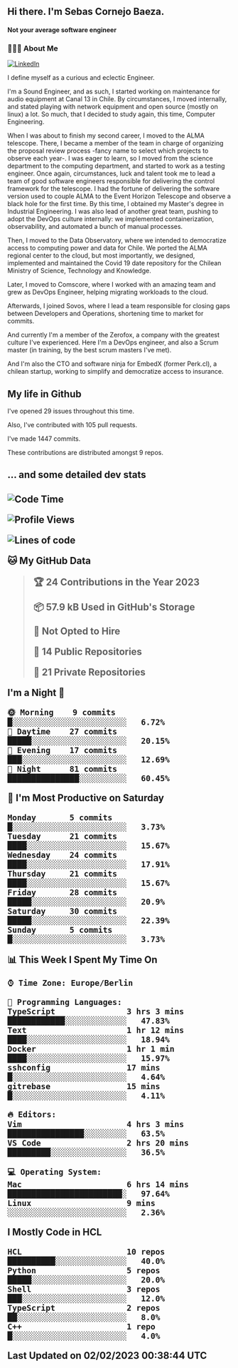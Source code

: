 <h2> Hi there.  I'm Sebas Cornejo Baeza.</h2>
<h4> Not your average software engineer</h4>
<h3> 👨🏻‍💻 About Me </h3>
<a href="http://linkedin.com/in/sebastian-cornejo-baeza/"><img alt="LinkedIn" src="https://img.shields.io/badge/Sebas%20Cornejo%20-informational?style=appveyor&logo=linkedin"></a>


I define myself as a curious and eclectic Engineer.

I'm a Sound Engineer, and as such, I started working on maintenance for audio equipment at Canal 13 in Chile.
By circumstances, I moved internally, and stated playing with network equipment and open source (mostly on linux) 
a lot. So much, that I decided to study again, this time, Computer Engineering.

When I was about to finish my second career, I moved to the ALMA telescope. There, I became a member of the team
in charge of organizing the proposal review process -fancy name to select which projects to observe each year-. 
I was eager to learn, so I moved from the science department to the computing department, and started to work as 
a testing engineer. Once again, circumstances, luck and talent took me to lead a team of good software engineers 
responsible for delivering the control framework for the telescope. I had the fortune of delivering the software
version used to couple ALMA to the Event Horizon Telescope and observe a black hole for the first time.
By this time, I obtained my Master's degree in Industrial Engineering.
I was also lead of another great team, pushing to adopt the DevOps culture internally: we implemented containerization, observability, and automated a bunch of manual processes.

Then, I moved to the Data Observatory, where we intended to democratize access to computing power
and data for Chile. We ported the ALMA regional center to the cloud, but most importantly, we designed, implemented
and maintained the Covid 19 date repository for the Chilean Ministry of Science, Technology and Knowledge.

Later, I moved to Comscore, where I worked with an amazing team and grew as DevOps Engineer, helping migrating workloads to the cloud.

Afterwards, I joined Sovos, where I lead a team responsible for closing gaps between Developers and Operations, shortening time to market for commits.

And currently I'm a member of the Zerofox, a company with the greatest culture I've experienced. Here I'm a DevOps
engineer, and also a Scrum master (in training, by the best scrum masters I've met).
 
And I'm also the CTO and software ninja for EmbedX (former Perk.cl), a chilean startup, working to simplify and democratize access to insurance.

<h2> My life in Github </h2>

I've opened 29 issues throughout this time.

Also, I've contributed with 105 pull requests.

I've made 1447 commits.

These contributions are distributed amongst 9 repos.

<h2>... and some detailed dev stats<h2>

<!--START_SECTION:waka-->
![Code Time](http://img.shields.io/badge/Code%20Time-238%20hrs%2024%20mins-blue)

![Profile Views](http://img.shields.io/badge/Profile%20Views-1-blue)

![Lines of code](https://img.shields.io/badge/From%20Hello%20World%20I%27ve%20Written-538%20Thousand%20lines%20of%20code-blue)

**🐱 My GitHub Data** 

> 🏆 24 Contributions in the Year 2023
 > 
> 📦 57.9 kB Used in GitHub's Storage 
 > 
> 🚫 Not Opted to Hire
 > 
> 📜 14 Public Repositories 
 > 
> 🔑 21 Private Repositories  
 > 
**I'm a Night 🦉** 

```text
🌞 Morning    9 commits      █░░░░░░░░░░░░░░░░░░░░░░░░   6.72% 
🌆 Daytime    27 commits     █████░░░░░░░░░░░░░░░░░░░░   20.15% 
🌃 Evening    17 commits     ███░░░░░░░░░░░░░░░░░░░░░░   12.69% 
🌙 Night      81 commits     ███████████████░░░░░░░░░░   60.45%

```
📅 **I'm Most Productive on Saturday** 

```text
Monday       5 commits      █░░░░░░░░░░░░░░░░░░░░░░░░   3.73% 
Tuesday      21 commits     ████░░░░░░░░░░░░░░░░░░░░░   15.67% 
Wednesday    24 commits     ████░░░░░░░░░░░░░░░░░░░░░   17.91% 
Thursday     21 commits     ████░░░░░░░░░░░░░░░░░░░░░   15.67% 
Friday       28 commits     █████░░░░░░░░░░░░░░░░░░░░   20.9% 
Saturday     30 commits     █████░░░░░░░░░░░░░░░░░░░░   22.39% 
Sunday       5 commits      █░░░░░░░░░░░░░░░░░░░░░░░░   3.73%

```


📊 **This Week I Spent My Time On** 

```text
⌚︎ Time Zone: Europe/Berlin

💬 Programming Languages: 
TypeScript               3 hrs 3 mins        ████████████░░░░░░░░░░░░░   47.83% 
Text                     1 hr 12 mins        ████░░░░░░░░░░░░░░░░░░░░░   18.94% 
Docker                   1 hr 1 min          ████░░░░░░░░░░░░░░░░░░░░░   15.97% 
sshconfig                17 mins             █░░░░░░░░░░░░░░░░░░░░░░░░   4.64% 
gitrebase                15 mins             █░░░░░░░░░░░░░░░░░░░░░░░░   4.11%

🔥 Editors: 
Vim                      4 hrs 3 mins        ████████████████░░░░░░░░░   63.5% 
VS Code                  2 hrs 20 mins       █████████░░░░░░░░░░░░░░░░   36.5%

💻 Operating System: 
Mac                      6 hrs 14 mins       ████████████████████████░   97.64% 
Linux                    9 mins              ░░░░░░░░░░░░░░░░░░░░░░░░░   2.36%

```

**I Mostly Code in HCL** 

```text
HCL                      10 repos            ██████████░░░░░░░░░░░░░░░   40.0% 
Python                   5 repos             █████░░░░░░░░░░░░░░░░░░░░   20.0% 
Shell                    3 repos             ███░░░░░░░░░░░░░░░░░░░░░░   12.0% 
TypeScript               2 repos             ██░░░░░░░░░░░░░░░░░░░░░░░   8.0% 
C++                      1 repo              █░░░░░░░░░░░░░░░░░░░░░░░░   4.0%

```



 Last Updated on 02/02/2023 00:38:44 UTC
<!--END_SECTION:waka-->
